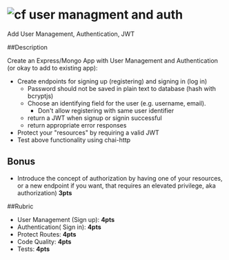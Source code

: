 ![cf](http://i.imgur.com/7v5ASc8.png) user managment and auth
====

Add User Management, Authentication, JWT

##Description

Create an Express/Mongo App with User Management and Authentication (or okay to add to existing app):

* Create endpoints for signing up (registering) and signing in (log in)
	* Password should not be saved in plain text to database (hash with bcryptjs)
	* Choose an identifying field for the user (e.g. username, email).
		* Don't allow registering with same user identifier
	* return a JWT when signup or signin successful
	* return appropriate error responses
* Protect your "resources" by requiring a valid JWT
* Test above functionality using chai-http

## Bonus

* Introduce the concept of authorization by having one of your resources, or 
a new endpoint if you want, that requires an elevated privilege, aka authorization) **3pts**

##Rubric
* User Management (Sign up): **4pts**
* Authentication( Sign in): **4pts**
* Protect Routes: **4pts**
* Code Quality: **4pts**
* Tests: **4pts**
